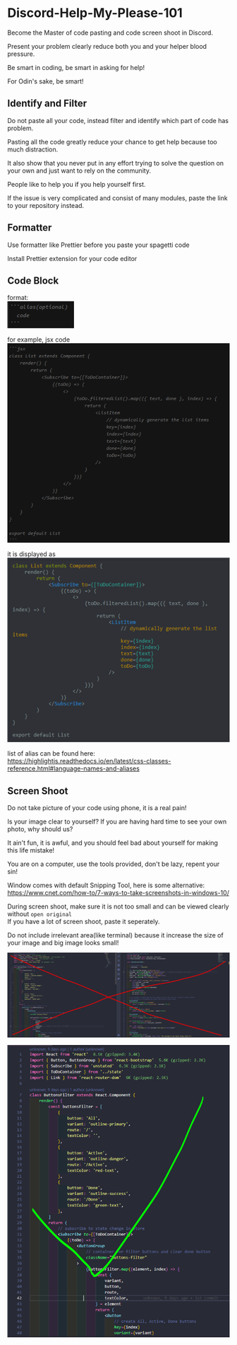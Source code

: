 # Discord-Help-My-Please-101

Become the Master of code pasting and code screen shoot in Discord.

Present your problem clearly reduce both you and your helper blood pressure.

Be smart in coding, be smart in asking for help!

For Odin's sake, be smart!

## Identify and Filter

Do not paste all your code, instead filter and identify which part of code has problem.

Pasting all the code greatly reduce your chance to get help because too much distraction.

It also show that you never put in any effort trying to solve the question on your own and just want to rely on the community.

People like to help you if you help yourself first.

If the issue is very complicated and consist of many modules, paste the link to your repository instead.

## Formatter

Use formatter like Prettier before you paste your spagetti code

Install Prettier extension for your code editor

## Code Block

format:  
![](./img/format.png)

for example, jsx code  
![](./img/jsx.png)

it is displayed as  
![](./img/jsx2.png)

list of alias can be found here:   
https://highlightjs.readthedocs.io/en/latest/css-classes-reference.html#language-names-and-aliases

## Screen Shoot

Do not take picture of your code using phone, it is a real pain!

Is your image clear to yourself? If you are having hard time to see your own photo, why should us?

It ain't fun, it is awful, and you should feel bad about yourself for making this life mistake!

You are on a computer, use the tools provided, don't be lazy, repent your sin!

Window comes with default Snipping Tool, here is some alternative:  
https://www.cnet.com/how-to/7-ways-to-take-screenshots-in-windows-10/

During screen shoot, make sure it is not too small and can be viewed clearly without `open original`  
If you have a lot of screen shoot, paste it seperately.

Do not include irrelevant area(like terminal) because it increase the size of your image and big image looks small!

![](./img/screen1.png)

![](./img/screen2.png)

